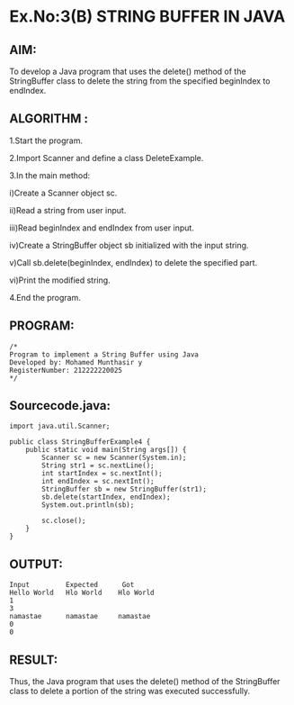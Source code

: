 # Ex.No:3(B) STRING BUFFER IN JAVA

## AIM:
To develop a Java program that uses the delete() method of the StringBuffer class to delete the string from the specified beginIndex to endIndex.

## ALGORITHM :
1.Start the program.

2.Import Scanner and define a class DeleteExample.

3.In the main method:

i)Create a Scanner object sc.

ii)Read a string from user input.

iii)Read beginIndex and endIndex from user input.

iv)Create a StringBuffer object sb initialized with the input string.

v)Call sb.delete(beginIndex, endIndex) to delete the specified part.

vi)Print the modified string.

4.End the program.

## PROGRAM:
 ```
/*
Program to implement a String Buffer using Java
Developed by: Mohamed Munthasir y
RegisterNumber: 212222220025
*/
```

## Sourcecode.java:
```
import java.util.Scanner;

public class StringBufferExample4 {
    public static void main(String args[]) {
        Scanner sc = new Scanner(System.in);
        String str1 = sc.nextLine();
        int startIndex = sc.nextInt();
        int endIndex = sc.nextInt();
        StringBuffer sb = new StringBuffer(str1);
        sb.delete(startIndex, endIndex);
        System.out.println(sb);

        sc.close();
    }
}
```

## OUTPUT:
```
Input	      Expected	    Got
Hello World   Hlo World    Hlo World
1
3
namastae      namastae     namastae
0
0
```

## RESULT:
Thus, the Java program that uses the delete() method of the StringBuffer class to delete a portion of the string was executed successfully.
